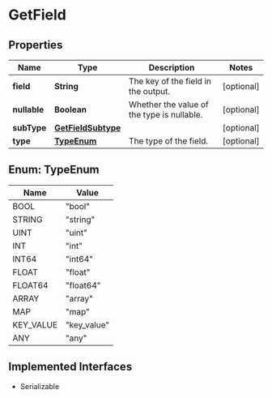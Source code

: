 

# GetField

## Properties

Name | Type | Description | Notes
------------ | ------------- | ------------- | -------------
**field** | **String** | The key of the field in the output. |  [optional]
**nullable** | **Boolean** | Whether the value of the type is nullable. |  [optional]
**subType** | [**GetFieldSubtype**](GetFieldSubtype.md) |  |  [optional]
**type** | [**TypeEnum**](#TypeEnum) | The type of the field. |  [optional]



## Enum: TypeEnum

Name | Value
---- | -----
BOOL | &quot;bool&quot;
STRING | &quot;string&quot;
UINT | &quot;uint&quot;
INT | &quot;int&quot;
INT64 | &quot;int64&quot;
FLOAT | &quot;float&quot;
FLOAT64 | &quot;float64&quot;
ARRAY | &quot;array&quot;
MAP | &quot;map&quot;
KEY_VALUE | &quot;key_value&quot;
ANY | &quot;any&quot;


## Implemented Interfaces

* Serializable


